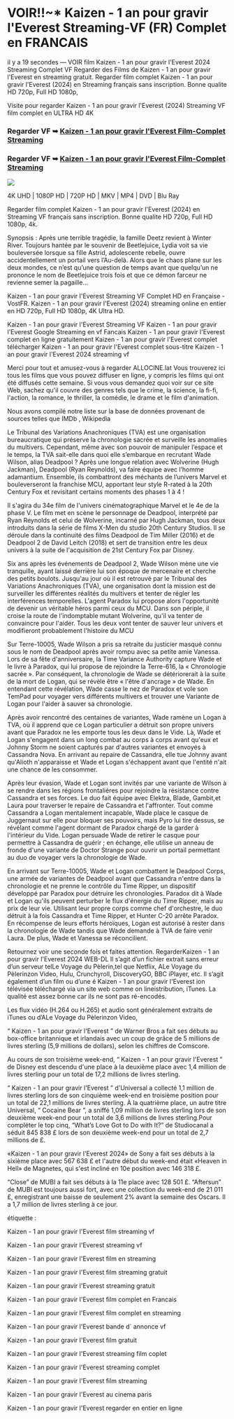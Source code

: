#	VOIR!!~* Kaizen - 1 an pour gravir l'Everest Streaming-VF (FR) Complet en FRANCAIS

il y a 19 secondes — VOIR film Kaizen - 1 an pour gravir l'Everest 2024 Streaming Complet VF Regarder des Films de Kaizen - 1 an pour gravir l'Everest en streaming gratuit. Regarder film complet Kaizen - 1 an pour gravir l'Everest (2024) en Streaming français sans inscription. Bonne qualite HD 720p, Full HD 1080p,

Visite pour regarder Kaizen - 1 an pour gravir l'Everest (2024) Streaming VF film complet en ULTRA HD 4K

### Regarder VF ➥ [Kaizen - 1 an pour gravir l'Everest Film-Complet Streaming](https://t.co/OJR5f4eeer)

### Regarder VF ➥ [Kaizen - 1 an pour gravir l'Everest Film-Complet Streaming](https://t.co/OJR5f4eeer)

<p dir="auto"><a href="https://t.co/OJR5f4eeer" title="PLAYNOW" rel="nofollow"><img src="https://i.imgur.com/jhNGoEt.gif" style="max-width: 100%;"></a></p>

4K UHD | 1080P HD | 720P HD | MKV | MP4 | DVD | Blu Ray

Regarder film complet Kaizen - 1 an pour gravir l'Everest (2024) en Streaming VF français sans inscription. Bonne qualite HD 720p, Full HD 1080p, 4k.

Synopsis : Après une terrible tragédie, la famille Deetz revient à Winter River. Toujours hantée par le souvenir de Beetlejuice, Lydia voit sa vie bouleversée lorsque sa fille Astrid, adolescente rebelle, ouvre accidentellement un portail vers l’Au-delà. Alors que le chaos plane sur les deux mondes, ce n’est qu’une question de temps avant que quelqu’un ne prononce le nom de Beetlejuice trois fois et que ce démon farceur ne revienne semer la pagaille…

Kaizen - 1 an pour gravir l'Everest Streaming VF Complet HD en Française - VostFR. Kaizen - 1 an pour gravir l'Everest (2024) streaming online en entier en HD 720p, Full HD 1080p, 4K Ultra HD.

Kaizen - 1 an pour gravir l'Everest Streaming VF
Kaizen - 1 an pour gravir l'Everest Google Streaming en vf Fancais
Kaizen - 1 an pour gravir l'Everest complet en ligne gratuitement
Kaizen - 1 an pour gravir l'Everest complet télécharger
Kaizen - 1 an pour gravir l'Everest complet sous-titre
Kaizen - 1 an pour gravir l'Everest 2024 streaming vf

Merci pour tout et amusez-vous à regarder ALLOCINE.lat
Vous trouverez ici tous les films que vous pouvez diffuser en ligne, y compris les films qui ont été diffusés cette semaine. Si vous vous demandez quoi voir sur ce site Web, sachez qu'il couvre des genres tels que le crime, la science, la fi-fi, l'action, la romance, le thriller, la comédie, le drame et le film d'animation.

Nous avons compilé notre liste sur la base de données provenant de sources telles que IMDb , Wikipedia

Le Tribunal des Variations Anachroniques (TVA) est une organisation bureaucratique qui préserve la chronologie sacrée et surveille les anomalies du multivers. Cependant, même avec son pouvoir de manipuler l’espace et le temps, la TVA sait-elle dans quoi elle s’embarque en recrutant Wade Wilson, alias Deadpool ? Après une longue relation avec Wolverine (Hugh Jackman), Deadpool (Ryan Reynolds), va faire équipe avec l’homme adamantium. Ensemble, ils combattront des méchants de l’univers Marvel et bouleverseront la franchise MCU, apportant leur style R-rated à la 20th Century Fox et revisitant certains moments des phases 1 à 4 !

Il s'agira du 34e film de l'univers cinématographique Marvel et le 4e de la phase V. Le film met en scène le personnage de Deadpool, interprété par Ryan Reynolds et celui de Wolverine, incarné par Hugh Jackman, tous deux introduits dans la série de films X-Men du studio 20th Century Studios. Il se déroule dans la continuité des films Deadpool de Tim Miller (2016) et de Deadpool 2 de David Leitch (2018) et sert de transition entre les deux univers à la suite de l'acquisition de 21st Century Fox par Disney.

Six ans après les événements de Deadpool 2, Wade Wilson mène une vie tranquille, ayant laissé derrière lui son époque de mercenaire et cherche des petits boulots. Jusqu'au jour où il est retrouvé par le Tribunal des Variations Anachroniques (TVA), une organisation dont la mission est de surveiller les différentes réalités du multivers et tenter de régler les interférences temporelles. L'agent Paradox lui propose alors l'opportunité de devenir un véritable héros parmi ceux du MCU. Dans son périple, il croise la route de l'indomptable mutant Wolverine, qu'il va tenter de convaincre pour l'aider. Tous les deux vont tenter de sauver leur univers et modifieront probablement l'histoire du MCU

Sur Terre-10005, Wade Wilson a pris sa retraite du justicier masqué connu sous le nom de Deadpool après avoir rompu avec sa petite amie Vanessa. Lors de sa fête d'anniversaire, la Time Variance Authority capture Wade et le livre à Paradox, qui lui propose de rejoindre la Terre-616, la « Chronologie sacrée ». Par conséquent, la chronologie de Wade se détériorerait à la suite de la mort de Logan, qui se révèle être « l'être d'ancrage » de Wade. En entendant cette révélation, Wade casse le nez de Paradox et vole son TemPad pour voyager vers différents multivers et trouver une Variante de Logan pour l'aider à sauver sa chronologie.

Après avoir rencontré des centaines de variantes, Wade ramène un Logan à TVA, où il apprend que ce Logan particulier a détruit son propre univers avant que Paradox ne les emporte tous les deux dans le Vide. Là, Wade et Logan s'engagent dans un long combat au corps à corps avant qu'eux et Johnny Storm ne soient capturés par d'autres variantes et envoyés à Cassandra Nova. En arrivant au repaire de Cassandra, elle tue Johnny avant qu'Alioth n'apparaisse et Wade et Logan s'échappent avant que l'entité n'ait une chance de les consommer.

Après leur évasion, Wade et Logan sont invités par une variante de Wilson à se rendre dans les régions frontalières pour rejoindre la résistance contre Cassandra et ses forces. Le duo fait équipe avec Elektra, Blade, Gambit,et Laura pour traverser le repaire de Cassandra et l'affronter. Tout comme Cassandra a Logan mentalement incapable, Wade place le casque de Juggernaut sur elle pour bloquer ses pouvoirs, mais Pyro lui tire dessus, se révélant comme l'agent dormant de Paradox chargé de la garder à l'intérieur du Vide. Logan persuade Wade de retirer le casque pour permettre à Cassandra de guérir ; en échange, elle utilise un anneau de fronde d'une variante de Doctor Strange pour ouvrir un portail permettant au duo de voyager vers la chronologie de Wade.

En arrivant sur Terre-10005, Wade et Logan combattent le Deadpool Corps, une armée de variantes de Deadpool avant que Cassandra n'entre dans la chronologie et ne prenne le contrôle du Time Ripper, un dispositif développé par Paradox pour détruire les chronologies. Paradox dit à Wade et Logan qu'ils peuvent perturber le flux d'énergie du Time Ripper, mais au prix de leur vie. Utilisant leur propre corps comme chef d'orchestre, le duo détruit à la fois Cassandra et Time Ripper, et Hunter C-20 arrête Paradox. En récompense de leurs efforts héroïques, Logan est autorisé à rester dans la chronologie de Wade tandis que Wade demande à TVA de faire venir Laura. De plus, Wade et Vanessa se réconcilient.

Retournez voir une seconde fois et faites attention. RegarderKaizen - 1 an pour gravir l'Everest 2024 WEB-DL Il s’agit d’un fichier extrait sans erreur d’un serveur telLe Voyage du Pèlerin,tel que Netflix, ALe Voyage du Pèlerinzon Video, Hulu, Crunchyroll, DiscoveryGO, BBC iPlayer, etc. Il s’agit également d’un film ou d’une é Kaizen - 1 an pour gravir l'Everest ion télévisée téléchargé via un site web comme on lineistribution, iTunes. La qualité est assez bonne car ils ne sont pas ré-encodés.

Les flux vidéo (H.264 ou H.265) et audio sont généralement extraits de iTunes ou d’ALe Voyage du Pèlerinzon Video,

“ Kaizen - 1 an pour gravir l'Everest ” de Warner Bros a fait ses débuts au box-office britannique et irlandais avec un coup de grâce de 5 millions de livres sterling (5,9 millions de dollars), selon les chiffres de Comscore.

Au cours de son troisième week-end, “ Kaizen - 1 an pour gravir l'Everest ” de Disney est descendu d'une place à la deuxième place avec 1,4 million de livres sterling pour un total de 17,2 millions de livres sterling.

“ Kaizen - 1 an pour gravir l'Everest ” d'Universal a collecté 1,1 million de livres sterling lors de son cinquième week-end en troisième position pour un total de 22,1 millions de livres sterling. À la quatrième place, un autre titre Universal, “ Cocaine Bear ”, a sniffé 1,09 million de livres sterling lors de son deuxième week-end pour un total de 3,6 millions de livres sterling.Pour compléter le top cinq, “What’s Love Got to Do with It?” de Studiocanal a séduit 845 838 £ lors de son deuxième week-end pour un total de 2,7 millions de £.

«Kaizen - 1 an pour gravir l'Everest 2024» de Sony a fait ses débuts à la sixième place avec 567 638 £ et l'autre début du week-end était «Heaven in Hell» de Magnetes, qui s'est incliné en 10e position avec 146 318 £.

“Close” de MUBI a fait ses débuts à la 11e place avec 128 501 £. “Aftersun” de MUBI est toujours aussi fort, avec une collection du week-end de 21 011 £, enregistrant une baisse de seulement 2% avant la semaine des Oscars. Il a 1,7 million de livres sterling à ce jour.

étiquette :

Kaizen - 1 an pour gravir l'Everest film streaming vf

Kaizen - 1 an pour gravir l'Everest streaming vf

Kaizen - 1 an pour gravir l'Everest film en streaming

Kaizen - 1 an pour gravir l'Everest film streaming gratuit

Kaizen - 1 an pour gravir l'Everest streaming gratuit

Kaizen - 1 an pour gravir l'Everest film complet en Francais

Kaizen - 1 an pour gravir l'Everest film complet en streaming

Kaizen - 1 an pour gravir l'Everest bande d` annonce vf

Kaizen - 1 an pour gravir l'Everest film gratuit

Kaizen - 1 an pour gravir l'Everest streaming film coplet

Kaizen - 1 an pour gravir l'Everest streaming complet

Kaizen - 1 an pour gravir l'Everest film streaming

Kaizen - 1 an pour gravir l'Everest au cinema paris

Kaizen - 1 an pour gravir l'Everest regarder en entier en ligne
